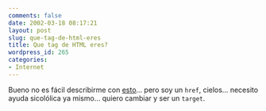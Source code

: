 ```yaml
---
comments: false
date: 2002-03-18 08:17:21
layout: post
slug: que-tag-de-html-eres
title: Que tag de HTML eres?
wordpress_id: 265
categories:
- Internet
---
```


Bueno no es fácil describirme con [esto](http://jamie.almostbroken.net/tests/test.html)… pero soy un `href`, cielos… necesito ayuda sicolólica ya mismo… quiero cambiar y ser un `target`.




 
